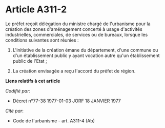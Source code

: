 # Article A311-2

Le préfet reçoit délégation du ministre chargé de l'urbanisme pour la création des zones d'aménagement concerté à usage
d'activités industrielles, commerciales, de services ou de bureaux, lorsque les conditions suivantes sont réunies :

1. L'initiative de la création émane du département, d'une commune ou d'un établissement public y ayant vocation autre qu'un
établissement public de l'Etat ;

2. La création envisagée a reçu l'accord du préfet de région.

**Liens relatifs à cet article**

_Codifié par_:

  - Décret n°77-38 1977-01-03 JORF 18 JANVIER 1977

_Cité par_:

  - Code de l'urbanisme - art. A311-4 (Ab)
